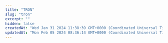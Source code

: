 ```yaml
---
title: "TRON"
slug: "tron"
excerpt: ""
hidden: false
createdAt: "Wed Jan 31 2024 11:38:39 GMT+0000 (Coordinated Universal Time)"
updatedAt: "Mon Feb 05 2024 08:36:14 GMT+0000 (Coordinated Universal Time)"
---
```

